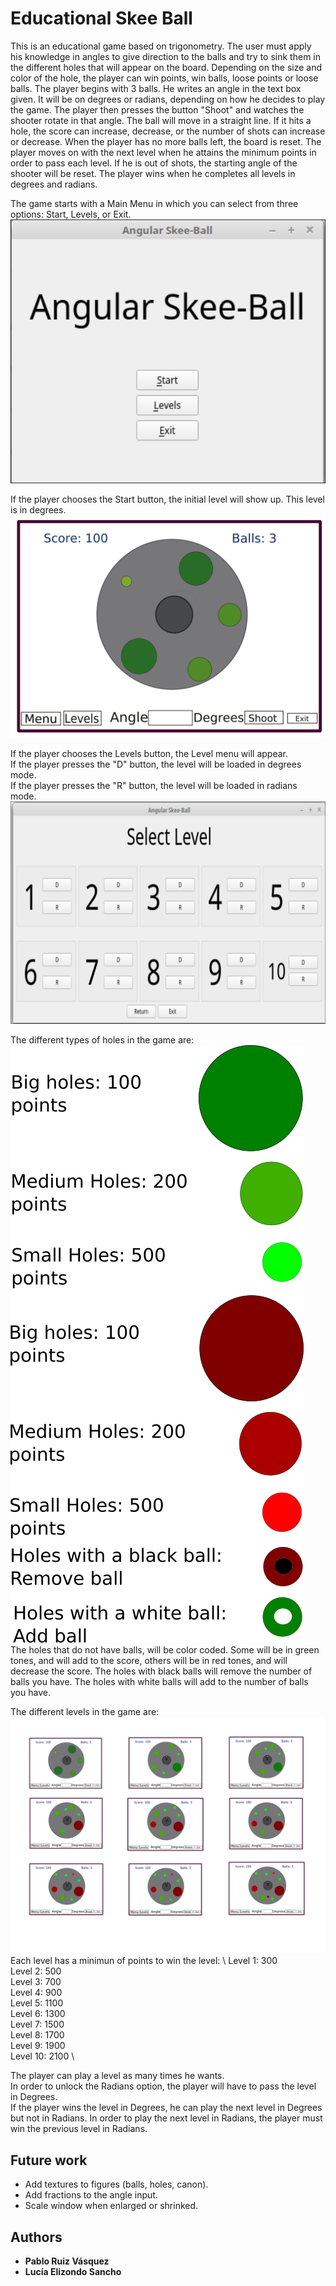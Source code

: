 # Educational Skee Ball 

This is an educational game based on trigonometry. The user must apply his knowledge in angles to give direction to the balls and try to sink them in the different holes that will appear on the board. Depending on the size and color of the hole, the player can win points, win balls, loose points or loose balls. 
The player begins with 3 balls. He writes an angle in the text box given. It will be on degrees or radians, depending on how he decides to play the game. The player then presses the button "Shoot" and watches the shooter rotate in that angle. 
The ball will move in a straight line. If it hits a hole, the score can increase, decrease, or the number of shots can increase or decrease. 
When the player has no more balls left, the board is reset. 
The player moves on with the next level when he attains the minimum points in order to pass each level. If he is out of shots, the starting angle of the shooter will be reset. 
The player wins when he completes all levels in degrees and radians.  

The game starts with a Main Menu in which you can select from three options: Start, Levels, or Exit. \
![Image](https://github.com/lesan2807/EducationalSkeeBall/blob/master/menu.png)

If the player chooses the Start button, the initial level will show up. This level is in degrees.  \
![Image](https://github.com/lesan2807/EducationalSkeeBall/blob/master/firstLevel.png)

If the player chooses the Levels button, the Level menu will appear. \
If the player presses the "D" button, the level will be loaded in degrees mode. \
If the player presses the "R" button, the level will be loaded in radians mode. 
![Image](https://github.com/lesan2807/EducationalSkeeBall/blob/master/LevelsMenu.png)

The different types of holes in the game are: \
![Image](https://github.com/lesan2807/EducationalSkeeBall/blob/master/holes.png)\
The holes that do not have balls, will be color coded. Some will be in green tones, and will add to the score, others will be in red tones, and will decrease the score. The holes with black balls will remove the number of balls you have. The holes with white balls will add to the number of balls you have. 

The different levels in the game are: \
![Image](https://github.com/lesan2807/EducationalSkeeBall/blob/master/levels.png)\
Each level has a minimun of points to win the level: \ 
Level 1: 300 \
Level 2: 500 \
Level 3: 700 \
Level 4: 900 \
Level 5: 1100 \
Level 6: 1300 \
Level 7: 1500 \
Level 8: 1700 \
Level 9: 1900 \
Level 10: 2100 \


The player can play a level as many times he wants. \
In order to unlock the Radians option, the player will have to pass the level in Degrees. \
If the player wins the level in Degrees, he can play the next level in Degrees but not in Radians. 
In order to play the next level in Radians, the player must win the previous level in Radians. 

## Future work
* Add textures to figures (balls, holes, canon). 
* Add fractions to the angle input.
* Scale window when enlarged or shrinked.

## Authors

* **Pablo Ruiz Vásquez**
* **Lucía Elizondo Sancho**

